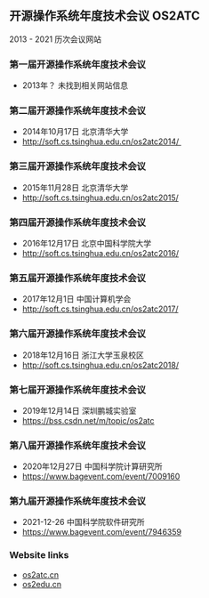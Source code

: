 
## 开源操作系统年度技术会议 OS2ATC
2013 - 2021 历次会议网站

### 第一届开源操作系统年度技术会议
* 2013年？ 未找到相关网站信息

### 第二届开源操作系统年度技术会议
* 2014年10月17日 北京清华大学  
* http://soft.cs.tsinghua.edu.cn/os2atc2014/ 

### 第三届开源操作系统年度技术会议
* 2015年11月28日 北京清华大学  
* http://soft.cs.tsinghua.edu.cn/os2atc2015/

### 第四届开源操作系统年度技术会议
* 2016年12月17日 北京中国科学院大学  
* http://soft.cs.tsinghua.edu.cn/os2atc2016/

### 第五届开源操作系统年度技术会议
* 2017年12月1日 中国计算机学会  
* http://soft.cs.tsinghua.edu.cn/os2atc2017/

### 第六届开源操作系统年度技术会议
* 2018年12月16日 浙江大学玉泉校区  
* http://soft.cs.tsinghua.edu.cn/os2atc2018/

### 第七届开源操作系统年度技术会议
* 2019年12月14日 深圳鹏城实验室  
* https://bss.csdn.net/m/topic/os2atc

### 第八届开源操作系统年度技术会议
* 2020年12月27日 中国科学院计算研究所  
* https://www.bagevent.com/event/7009160

### 第九届开源操作系统年度技术会议
* 2021-12-26 中国科学院软件研究所  
* https://www.bagevent.com/event/7946359

### Website links
* [os2atc.cn](http://os2atc.cn)
* [os2edu.cn](http://os2edu.cn)
